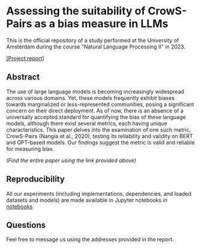 
# Assessing the suitability of CrowS-Pairs as a bias measure in LLMs

This is the official repository of a study performed at the University of Amsterdam during the course "Natural Language Processing II" in 2023.

[[Project report]](insert_link_when_available)

## Abstract

The use of large language models is becoming increasingly widespread across various domains. Yet, these models frequently exhibit biases towards marginalized or less-represented communities, posing a significant concern on their direct deployment. As of now, there is an absence of a universally accepted standard for quantifying the bias of these language models, although there exist several metrics, each having unique characteristics. This paper delves into the examination of one such metric, CrowS-Pairs (Nangia et al., 2020), testing its reliability and validity on BERT and GPT-based models. Our findings suggest the metric is valid and reliable for measuring bias.

*(Find the entire paper using the link provided above)*

## Reproducibility

All our experiments (including implementations, dependencies, and loaded datasets and models) are made available in Jupyter notebooks in [notebooks](/notebooks).

## Questions

Feel free to message us using the addresses provided in the report.
